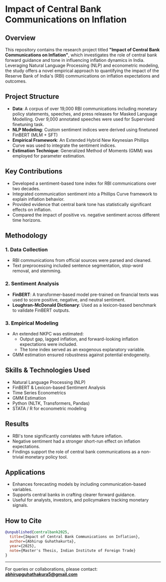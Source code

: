 # Impact of Central Bank Communications on Inflation

## Overview
This repository contains the research project titled **"Impact of Central Bank Communications on Inflation"**, which investigates the role of central bank forward guidance and tone in influencing inflation dynamics in India. Leveraging Natural Language Processing (NLP) and econometric modeling, the study offers a novel empirical approach to quantifying the impact of the Reserve Bank of India's (RBI) communications on inflation expectations and outcomes.

## Project Structure
- **Data**: A corpus of over 19,000 RBI communications including monetary policy statements, speeches, and press releases for Masked Language Modelling. Over 9,000 annotated speeches were               used for Supervised finetuning task.
- **NLP Modeling**: Custom sentiment indices were derived using finetuned FinBERT (MLM + SFT)
- **Empirical Framework**: An Extended Hybrid New Keynesian Phillips Curve was used to integrate the sentiment indices.
- **Estimation Technique**: Generalized Method of Moments (GMM) was employed for parameter estimation.

## Key Contributions
- Developed a sentiment-based tone index for RBI communications over two decades.
- Integrated communication sentiment into a Phillips Curve framework to explain inflation behavior.
- Provided evidence that central bank tone has statistically significant effects on inflation.
- Compared the impact of positive vs. negative sentiment across different time horizons.

## Methodology
### 1. Data Collection
- RBI communications from official sources were parsed and cleaned.
- Text preprocessing included sentence segmentation, stop-word removal, and stemming.

### 2. Sentiment Analysis
- **FinBERT**: A transformer-based model pre-trained on financial texts was used to score positive, negative, and neutral sentiment.
- **Loughran-McDonald Dictionary**: Used as a lexicon-based benchmark to validate FinBERT outputs.

### 3. Empirical Modeling
- An extended NKPC was estimated:
  - Output gap, lagged inflation, and forward-looking inflation expectations were included.
  - The tone index served as an exogenous explanatory variable.
- GMM estimation ensured robustness against potential endogeneity.

## Skills & Technologies Used
- Natural Language Processing (NLP)
- FinBERT & Lexicon-based Sentiment Analysis
- Time Series Econometrics
- GMM Estimation
- Python (NLTK, Transformers, Pandas)
- STATA / R for econometric modeling

## Results
- RBI's tone significantly correlates with future inflation.
- Negative sentiment had a stronger short-run effect on inflation expectations.
- Findings support the role of central bank communications as a non-trivial monetary policy tool.

## Applications
- Enhances forecasting models by including communication-based variables.
- Supports central banks in crafting clearer forward guidance.
- Useful for analysts, investors, and policymakers tracking monetary signals.

## How to Cite
```bibtex
@unpublished{centralbank2025,
  title={Impact of Central Bank Communications on Inflation},
  author={Abhirup Guhathakurta},
  year={2025},
  note={Master's Thesis, Indian Institute of Foreign Trade}
}
```

---
For queries or collaborations, please contact: **abhirupguhathakura5@gmail.com**

